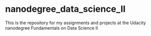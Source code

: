 # nanodegree_data_science_II
This is the repository for my assignments and projects at the Udacity nanodegree Fundamentals on Data Science II
